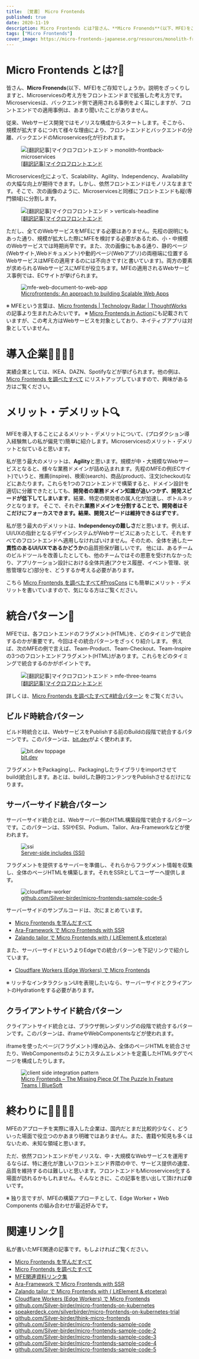 ```yaml
---
title: ［覚書］ Micro Frontends
published: true
date: 2020-11-19
description: Micro Frontends とは?皆さん、**Micro Fronends**(以下、MFE)をご存知でしょうか。説明をざっくりしますと、Microservicesの考え方をフロントエンドまで拡張した考え方です。Microservicesは、バックエンド側で適用される事例をよく耳にしますが、フロントエンドでの適用事例は、あまり聞いたことがありません。
tags: ["Micro Frontends"]
cover_image: https://micro-frontends-japanese.org/resources/monolith-frontback-microservices.png
---
```


<!--  TODO: TOC -->

# Micro Frontends とは?🤔
皆さん、**Micro Fronends**(以下、MFE)をご存知でしょうか。説明をざっくりしますと、Microservicesの考え方をフロントエンドまで拡張した考え方です。Microservicesは、バックエンド側で適用される事例をよく耳にしますが、フロントエンドでの適用事例は、あまり聞いたことがありません。

従来、Webサービス開発ではモノリスな構成からスタートします。そこから、規模が拡大するにつれて様々な理由により、フロントエンドとバックエンドの分離、バックエンドのMicroservices化が行われます。

<figure title="[翻訳記事]マイクロフロントエンド > monolith-frontback-microservices">
<img alt="[翻訳記事]マイクロフロントエンド > monolith-frontback-microservices" src="https://micro-frontends-japanese.org/resources/monolith-frontback-microservices.png">
<figcaption><a href="https://micro-frontends-japanese.org/">[翻訳記事]マイクロフロントエンド</a></figcaption>
</figure>

Microservices化によって、Scalability、Agility、Independency、Availabilityの大幅な向上が期待できます。しかし、依然フロントエンドはモノリスなままです。そこで、次の画像のように、Microservicesと同様にフロントエンドも縦(専門領域)に分割します。

<figure title="[翻訳記事]マイクロフロントエンド > verticals-headline">
<img alt="[翻訳記事]マイクロフロントエンド > verticals-headline" src="https://micro-frontends-japanese.org/resources/verticals-headline.png">
<figcaption><a href="https://micro-frontends-japanese.org/">[翻訳記事]マイクロフロントエンド</a></figcaption>
</figure>

ただし、全てのWebサービスをMFEにする必要はありません。先程の説明にもあった通り、規模が拡大した際にMFEを検討する必要があるため、小・中規模のWebサービスでは時期尚早です。また、次の画像にもある通り、静的ページ(Webサイト,Webドキュメント)や動的ページ(Webアプリ)の両極端に位置するWebサービスはMFEの適用するのには不向きです(と書いています)。両方の要素が求められるWebサービスにMFEが役立ちます。MFEの適用されるWebサービス事例では、ECサイトが挙げられます。

<figure title="mfe-web-document-to-web-app">
<img alt="mfe-web-document-to-web-app" src="https://res.cloudinary.com/silverbirder/image/upload/v1613832627/silver-birder.github.io/blog/mfe-web-document-to-web-app.png">
<figcaption><a href="https://www.linkedin.com/pulse/microfrontends-approach-building-scalable-web-apps-vinci-rufus">Microfrontends: An approach to building Scalable Web Apps</a></figcaption>
</figure>

※ MFEという言葉は、[Micro frontends | Technology Radar | ThoughtWorks](https://www.thoughtworks.com/radar/techniques/micro-frontends) の記事より生まれたみたいです。
※ [Micro Frontends in Action](https://www.manning.com/books/micro-frontends-in-action)にも記載されていますが、この考え方はWebサービスを対象としており、ネイティブアプリは対象としていません。

# 導入企業👨‍💼👩‍💼
実績企業としては、IKEA、DAZN、Spotifyなどが挙げられます。他の例は、[Micro Frontends を調べたすべて](./think_micro_frontends.md) にリストアップしていますので、興味がある方はご覧ください。

# メリット・デメリット🔍
MFEを導入することによるメリット・デメリットについて、(プロダクション導入経験無しの私が偏見で)簡単に紹介します。Microservicesのメリット・デメリットと似ていると思います。

私が思う最大のメリットは、**Agility**と思います。規模が中・大規模なWebサービスとなると、様々な業務ドメインが詰め込まれます。先程のMFEの例(ECサイト)でいうと、推薦(inspire)、検索(search)、商品(product)、注文(checkout)などにあたります。これらを1つのフロントエンドで構築すると、ドメイン設計を適切に分離できたとしても、**開発者の業務ドメイン知識が追いつかず、開発スピードが低下してしまいます**。結果、特定の開発者の属人化が加速し、ボトルネックとなります。
そこで、それぞれ**業務ドメインを分割することで、開発者はそこだけにフォーカスできます。結果、開発スピードは維持できるはずです**。

私が思う最大のデメリットは、**Independencyの難しさ**だと思います。例えば、UI/UXの指針となるデザインシステムがWebサービスにあったとして、それをすべてのフロントエンドへ適用しなければいけません。そのため、全体を通した**一貫性のあるUI/UXであるかどうか**の品質担保が難しいです。
他には、あるチームのビルドツールを改善したとしても、他のチームではその恩恵を受けれなかったり、アプリケーション設計における全体共通(アクセス履歴、イベント管理、状態管理など)部分を、どうするか考える必要があります。

こちら [Micro Frontends を調べたすべて#ProsCons](./think_micro_frontends.md#proscons) にも簡単にメリット・デメリットを書いていますので、気になる方はご覧ください。

# 統合パターン🔮
MFEでは、各フロントエンドのフラグメント(HTML)を、どのタイミングで統合するのかが重要です。今回はその統合パターンをざっくり紹介します。
例えば、次のMFEの例で言えば、Team-Product、Team-Checkout、Team-Inspireの3つのフロントエンドフラグメント(HTML)があります。これらをどのタイミングで統合するのかがポイントです。

<figure title="[翻訳記事]マイクロフロントエンド > mfe-three-teams">
<img alt="[翻訳記事]マイクロフロントエンド > mfe-three-teams" src="https://micro-frontends-japanese.org/resources/three-teams.png">
<figcaption><a href="https://micro-frontends-japanese.org/">[翻訳記事]マイクロフロントエンド</a></figcaption>
</figure>

詳しくは、[Micro Frontends を調べたすべて#統合パターン](./think_micro_frontends.md) をご覧ください。

## ビルド時統合パターン
ビルド時統合とは、WebサービスをPublishする前のBuildの段階で統合するパターンです。このパターンは、[bit.dev](https://bit.dev)がよく使われます。

<figure title="bit.dev toppage">
<img alt="bit.dev toppage" src="https://storage.googleapis.com/zenn-user-upload/e74w0sjnj1r0zpzvd5xfvsk7k1bd">
<figcaption><a href="https://bit.dev/">bit.dev</a></figcaption>
</figure>

フラグメントをPackagingし、Packagingしたライブラリをimportさせてbuild(統合)します。あとは、buildした静的コンテンツをPublishさせるだけになります。

## サーバーサイド統合パターン
サーバーサイド統合とは、Webサーバー側のHTML構築段階で統合するパターンです。このパターンは、SSIやESI、Podium、Tailor、Ara-Frameworkなどが使われます。

<figure title="ssi">
<img alt="ssi" src="https://www.st-andrews.ac.uk/itsnew/web/images/ssi1.jpg">
<figcaption><a href="https://www.st-andrews.ac.uk/itsnew/web/ssi/index.shtml">Server-side includes (SSI)</a></figcaption>
</figure>

フラグメントを提供するサーバーを準備し、それらからフラグメント情報を収集し、全体のページHTMLを構築します。それをSSRとしてユーザーへ提供します。

<figure title="cloudflare-worker">
<img alt="cloudflare-worker" src="https://raw.githubusercontent.com/Silver-birder/micro-frontends-sample-code-5/f3c20954e6196cb578cd16caaf5999e07306fb51/overview.svg">
<figcaption><a href="https://github.com/Silver-birder/micro-frontends-sample-code-5">github.com/Silver-birder/micro-frontends-sample-code-5</a></figcaption>
</figure>

サーバーサイドのサンプルコードは、次にまとめています。

* [Micro Frontends を学んだすべて](./microfrontends.md)
* [Ara-Framework で Micro Frontends with SSR](./ara-framework.md)
* [Zalando tailor で Micro Frontends with ( LitElement & etcetera)](./tailor.md)

また、サーバーサイドというよりEdgeでの統合パターンを下記リンクで紹介しています。

* [Cloudflare Workers (Edge Workers) で Micro Frontends](./cloudflare_workers_mfe.md)

※ リッチなインタラクションUIを表現したいなら、サーバーサイドとクライアントのHydrationをする必要があります。

## クライアントサイド統合パターン
クライアントサイド統合とは、ブラウザ側レンダリングの段階で統合するパターンです。このパターンは、iframeやWebComponentsなどが使われます。

iframeを使ったページ(フラグメント)埋め込み、全体のページHTMLを統合させたり、WebComponentsのようにカスタムエレメントを定義したHTMLタグでページを構成したりします。

<figure title="client side integration pattern">
<img alt="client side integration pattern" src="https://bluesoft.com/wp-content/uploads/2020/04/Micro-Frontends-11.jpg">
<figcaption><a href="https://bluesoft.com/micro-frontends-the-missing-piece-of-the-puzzle-in-feature-teams/">Micro Frontends – The Missing Piece Of The Puzzle In Feature Teams | BlueSoft</a></figcaption>
</figure>

# 終わりに👨‍💻👩‍💻
MFEのアプローチを実際に導入した企業は、国内だとまだ比較的少なく、どういった場面で役立つのかあまり明確ではありません。また、書籍や知見も多くはないため、未知な領域と思います。

ただ、依然フロントエンドがモノリスな、中・大規模なWebサービスを運用するならば、特に進化が激しいフロントエンド界隈の中で、サービス提供の速度、品質を維持するのは難しいと思います。フロントエンドもMicroservices化する場面が訪れるかもしれません。そんなときに、この記事を思い出して頂ければ幸いです。

※ 独り言ですが、MFEの構築アプローチとして、Edge Worker + Web Components の組み合わせが最近好みです。 

# 関連リンク🔗
私が書いたMFE関連の記事です。もしよければご覧ください。

* [Micro Frontends を学んだすべて](./microfrontends.md)
* [Micro Frontends を調べたすべて](./think_micro_frontends.md)
* [MFE関連資料リンク集](https://github.com/Silver-birder/think-micro-frontends/blob/master/research/docs/read.md)
* [Ara-Framework で Micro Frontends with SSR](./ara-framework.md)
* [Zalando tailor で Micro Frontends with ( LitElement & etcetera)](./tailor.md)
* [Cloudflare Workers (Edge Workers) で Micro Frontends](./cloudflare_workers_mfe.md)
* [github.com/Silver-birder/micro-frontends-on-kubernetes](https://github.com/Silver-birder/micro-frontends-on-kubernetes)
* [speakerdeck.com/silverbirder/micro-frontends-on-kubernetes-trial](https://speakerdeck.com/silverbirder/micro-frontends-on-kubernetes-trial)
* [github.com/Silver-birder/think-micro-frontends](https://github.com/Silver-birder/think-micro-frontends)
* [github.com/Silver-birder/micro-frontends-sample-code](https://github.com/Silver-birder/micro-frontends-sample-code)
* [github.com/Silver-birder/micro-frontends-sample-code-2](https://github.com/Silver-birder/micro-frontends-sample-code-2)
* [github.com/Silver-birder/micro-frontends-sample-code-3](https://github.com/Silver-birder/micro-frontends-sample-code-3)
* [github.com/Silver-birder/micro-frontends-sample-code-4](https://github.com/Silver-birder/micro-frontends-sample-code-4)
* [github.com/Silver-birder/micro-frontends-sample-code-5](https://github.com/Silver-birder/micro-frontends-sample-code-5)
